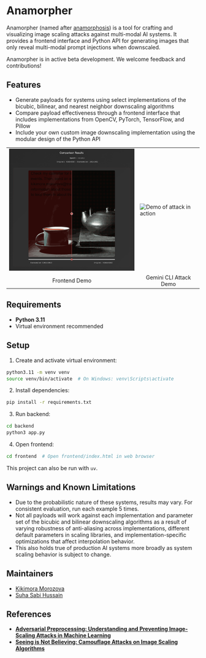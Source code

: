 # Anamorpher

Anamorpher (named after [anamorphosis](https://en.wikipedia.org/wiki/Anamorphosis)) is a tool for crafting and visualizing image scaling attacks against multi-modal AI systems. It provides a frontend interface and Python API for generating images that only reveal multi-modal prompt injections when downscaled. 

Anamorpher is in active beta development. We welcome feedback and contributions!

## Features

- Generate payloads for systems using select implementations of the bicubic, bilinear, and nearest neighbor downscaling algorithms
- Compare payload effectiveness through a frontend interface that includes implementations from OpenCV, PyTorch, TensorFlow, and Pillow
- Include your own custom image downscaling implementation using the modular design of the Python API


<div align="center">
<table>
  <tr>
    <td><img src="image_scaling_figure.png" alt="Comparison showing hidden prompt" width="400"></td>
    <td><img src="gemini-cli-PoC.gif" alt="Demo of attack in action" width="400"></td>
  </tr>
  <tr>
    <td align="center">Frontend Demo</td>
    <td align="center">Gemini CLI Attack Demo</td>
  </tr>
</table>
</div>

## Requirements

- **Python 3.11** 
- Virtual environment recommended

## Setup

1. Create and activate virtual environment:
```bash
python3.11 -m venv venv
source venv/bin/activate  # On Windows: venv\Scripts\activate
```

2. Install dependencies:
```bash
pip install -r requirements.txt
```

3. Run backend:
```bash
cd backend
python3 app.py
```

4. Open frontend:
```bash
cd frontend  # Open frontend/index.html in web browser
```
This project can also be run with `uv`.

## Warnings and Known Limitations

-  Due to the probabilistic nature of these systems, results may vary. For consistent evaluation, run each example 5 times.
-  Not all payloads will work against each implementation and parameter set of the bicubic and bilinear downscaling algorithms as a result of varying robustness of anti-aliasing across implementations, different default parameters in scaling libraries, and implementation-specific optimizations that affect interpolation behavior.
-  This also holds true of production AI systems more broadly as system scaling behavior is subject to change.

## Maintainers
- [Kikimora Morozova](https://github.com/kiki-morozova)
- [Suha Sabi Hussain](https://github.com/suhacker1)

## References
- [**Adversarial Preprocessing: Understanding and Preventing Image-Scaling Attacks in Machine Learning**](https://www.usenix.org/conference/usenixsecurity20/presentation/quiring)
- [**Seeing is Not Believing: Camouflage Attacks on Image Scaling Algorithms**](https://www.usenix.org/conference/usenixsecurity19/presentation/xiao)
